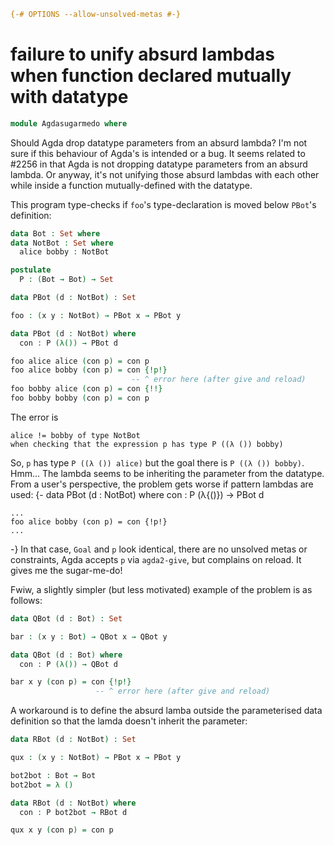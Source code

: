 
```agda
{-# OPTIONS --allow-unsolved-metas #-}
```

# failure to unify absurd lambdas when function declared mutually with datatype

```agda
module Agdasugarmedo where
```

Should Agda drop datatype parameters from an absurd lambda? I'm not sure if this behaviour of Agda's is intended or a bug. It seems related to #2256 in that Agda is not dropping datatype parameters from an absurd lambda. Or anyway, it's not unifying those absurd lambdas with each other while inside a function mutually-defined with the datatype.

This program type-checks if `foo`'s type-declaration is moved below `PBot`'s definition:

```agda
data Bot : Set where
data NotBot : Set where
  alice bobby : NotBot

postulate
  P : (Bot → Bot) → Set

data PBot (d : NotBot) : Set

foo : (x y : NotBot) → PBot x → PBot y

data PBot (d : NotBot) where
  con : P (λ()) → PBot d

foo alice alice (con p) = con p
foo alice bobby (con p) = con {!p!}
                           -- ^ error here (after give and reload)
foo bobby alice (con p) = con {!!}
foo bobby bobby (con p) = con p
```

The error is

    alice != bobby of type NotBot
    when checking that the expression p has type P ((λ ()) bobby)

So, `p` has type `P ((λ ()) alice)` but the goal there is `P ((λ ()) bobby)`. Hmm... The lambda seems to be inheriting the parameter from the datatype. From a user's perspective, the problem gets worse if pattern lambdas are used: {-
    data PBot (d : NotBot) where
      con : P (λ{()}) → PBot d

    ...
    foo alice bobby (con p) = con {!p!}
    ...
-}
In that case, `Goal` and `p` look identical, there are no unsolved metas or constraints, Agda accepts `p` via `agda2-give`, but complains on reload. It gives me the sugar-me-do!

Fwiw, a slightly simpler (but less motivated) example of the problem is as follows:

```agda
data QBot (d : Bot) : Set

bar : (x y : Bot) → QBot x → QBot y

data QBot (d : Bot) where
  con : P (λ()) → QBot d

bar x y (con p) = con {!p!}
                   -- ^ error here (after give and reload)
```

A workaround is to define the absurd lamba outside the parameterised data definition so that the lamda doesn't inherit the parameter:

```agda
data RBot (d : NotBot) : Set

qux : (x y : NotBot) → PBot x → PBot y

bot2bot : Bot → Bot
bot2bot = λ ()

data RBot (d : NotBot) where
  con : P bot2bot → RBot d

qux x y (con p) = con p
```
